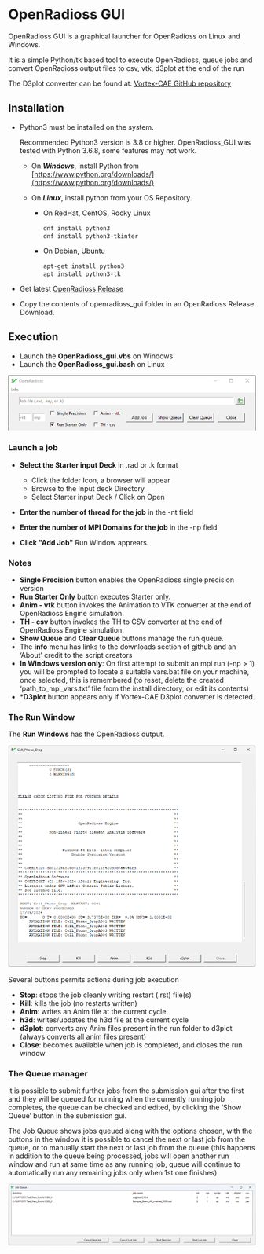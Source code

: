 # OpenRadioss GUI

OpenRadioss GUI is a graphical launcher for OpenRadioss on Linux and Windows.

It is a simple Python/tk based tool to execute OpenRadioss, queue jobs and convert OpenRadioss output files to csv, vtk, d3plot at the end of the run

The D3plot converter can be found at: [Vortex-CAE GitHub repository](https://github.com/Vortex-CAE/Vortex-Radioss)

## Installation

* Python3 must be installed on the system.

  Recommended Python3 version is 3.8 or higher.
  OpenRadioss_GUI was tested with Python 3.6.8, some features may not work.

  * On ***Windows***, install Python from [https://www.python.org/downloads/](https://www.python.org/downloads/)
  * On ***Linux***, install python from your OS Repository.

    * On RedHat, CentOS, Rocky Linux

          dnf install python3
          dnf install python3-tkinter

    * On Debian, Ubuntu

          apt-get install python3
          apt install python3-tk

* Get latest [OpenRadioss Release](https://github.com/OpenRadioss/OpenRadioss/releases)

* Copy the contents of openradioss_gui folder in an OpenRadioss Release Download.

## Execution

* Launch the **OpenRadioss_gui.vbs** on Windows
* Launch the **OpenRadioss_gui.bash** on Linux

![image](./icon/OpenRadioss_gui.png)

### Launch a job

* **Select the Starter input Deck** in .rad or .k format

  * Click the folder Icon, a browser will appear
  * Browse to the Input deck Directory
  * Select Starter input Deck / Click on Open

* **Enter the number of thread for the job** in the -nt field
* **Enter the number of MPI Domains for the job** in the -np field
* **Click "Add Job"** Run Window apprears.

### Notes

* **Single Precision**  button enables the OpenRadioss single precision version
* **Run Starter Only** button executes Starter only.
* **Anim - vtk** button invokes the Animation to VTK converter at the end of OpenRadioss Engine simulation.
* **TH - csv** button invokes the TH to CSV converter at the end of OpenRadioss Engine simulation.
* **Show Queue** and **Clear Queue** buttons manage the run queue.
* The **info** menu has links to the downloads section of github and an ‘About’ credit to the script creators
* **In Windows version only**: On first attempt to submit an mpi run (-np > 1) you will be prompted to locate a suitable vars.bat file on your machine, once selected, this is remembered (to reset, delete the created ‘path_to_mpi_vars.txt’ file from the install directory, or edit its contents)
* ***D3plot** button appears only if Vortex-CAE D3plot converter is detected.

### The Run Window

The **Run Windows** has the OpenRadioss output.

![image](./icon/job_window.png)

Several buttons permits actions during job execution

* **Stop**: stops the job cleanly writing restart (.rst) file(s)
* **Kill**: kills the job (no restarts written)
* **Anim**: writes an Anim file at the current cycle
* **h3d**: writes/updates the h3d file at the current cycle
* **d3plot**: converts any Anim files present in the run folder to d3plot (always converts all anim files present)
* **Close**: becomes available when job is completed, and closes the run window

### The Queue manager

it is possible to submit further jobs from the submission gui after the first and they will be queued for running when the currently running job completes, the queue can be checked and edited, by clicking the ‘Show Queue’ button in the submission gui.

The Job Queue shows jobs queued along with the options chosen, with the buttons in the window it is possible to cancel the next or last job from the queue, or to manually start the next or last job from the queue (this happens in addition to the queue being processed, jobs will open another run window and run at same time as any running job, queue will continue to automatically run any remaining jobs only when 1st one finishes)

![image](./icon/queue_window.png)
